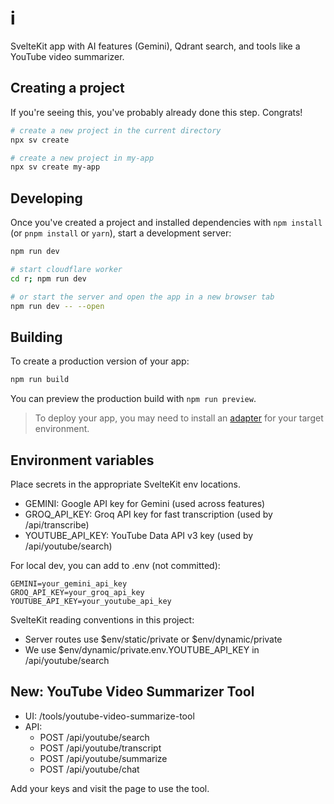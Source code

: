 # i

SvelteKit app with AI features (Gemini), Qdrant search, and tools like a YouTube video summarizer.

## Creating a project

If you're seeing this, you've probably already done this step. Congrats!

```bash
# create a new project in the current directory
npx sv create

# create a new project in my-app
npx sv create my-app
```

## Developing

Once you've created a project and installed dependencies with `npm install` (or `pnpm install` or `yarn`), start a development server:

```bash
npm run dev

# start cloudflare worker
cd r; npm run dev

# or start the server and open the app in a new browser tab
npm run dev -- --open
```

## Building

To create a production version of your app:

```bash
npm run build
```

You can preview the production build with `npm run preview`.

> To deploy your app, you may need to install an [adapter](https://svelte.dev/docs/kit/adapters) for your target environment.

## Environment variables

Place secrets in the appropriate SvelteKit env locations.

- GEMINI: Google API key for Gemini (used across features)
- GROQ_API_KEY: Groq API key for fast transcription (used by /api/transcribe)
- YOUTUBE_API_KEY: YouTube Data API v3 key (used by /api/youtube/search)

For local dev, you can add to .env (not committed):

```
GEMINI=your_gemini_api_key
GROQ_API_KEY=your_groq_api_key
YOUTUBE_API_KEY=your_youtube_api_key
```

SvelteKit reading conventions in this project:

- Server routes use $env/static/private or $env/dynamic/private
- We use $env/dynamic/private.env.YOUTUBE_API_KEY in /api/youtube/search

## New: YouTube Video Summarizer Tool

- UI: /tools/youtube-video-summarize-tool
- API:
  - POST /api/youtube/search
  - POST /api/youtube/transcript
  - POST /api/youtube/summarize
  - POST /api/youtube/chat

Add your keys and visit the page to use the tool.
